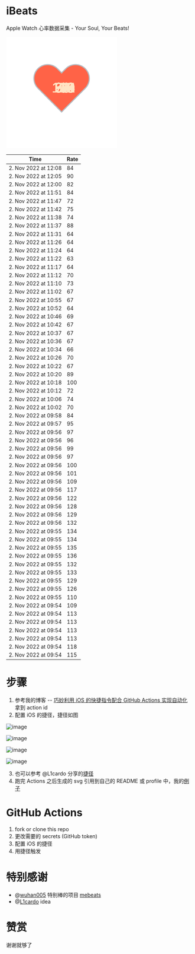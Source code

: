 # iBeats
Apple Watch 心率数据采集 - Your Soul, Your Beats!

![](./files/heart.svg)

<!--START_SECTION:my_heart_rate-->
| Time | Rate | 
 | ---- | ---- | 
| 2. Nov 2022 at 12:08 | 84 |
| 2. Nov 2022 at 12:05 | 90 |
| 2. Nov 2022 at 12:00 | 82 |
| 2. Nov 2022 at 11:51 | 84 |
| 2. Nov 2022 at 11:47 | 72 |
| 2. Nov 2022 at 11:42 | 75 |
| 2. Nov 2022 at 11:38 | 74 |
| 2. Nov 2022 at 11:37 | 88 |
| 2. Nov 2022 at 11:31 | 64 |
| 2. Nov 2022 at 11:26 | 64 |
| 2. Nov 2022 at 11:24 | 64 |
| 2. Nov 2022 at 11:22 | 63 |
| 2. Nov 2022 at 11:17 | 64 |
| 2. Nov 2022 at 11:12 | 70 |
| 2. Nov 2022 at 11:10 | 73 |
| 2. Nov 2022 at 11:02 | 67 |
| 2. Nov 2022 at 10:55 | 67 |
| 2. Nov 2022 at 10:52 | 64 |
| 2. Nov 2022 at 10:46 | 69 |
| 2. Nov 2022 at 10:42 | 67 |
| 2. Nov 2022 at 10:37 | 67 |
| 2. Nov 2022 at 10:36 | 67 |
| 2. Nov 2022 at 10:34 | 66 |
| 2. Nov 2022 at 10:26 | 70 |
| 2. Nov 2022 at 10:22 | 67 |
| 2. Nov 2022 at 10:20 | 89 |
| 2. Nov 2022 at 10:18 | 100 |
| 2. Nov 2022 at 10:12 | 72 |
| 2. Nov 2022 at 10:06 | 74 |
| 2. Nov 2022 at 10:02 | 70 |
| 2. Nov 2022 at 09:58 | 84 |
| 2. Nov 2022 at 09:57 | 95 |
| 2. Nov 2022 at 09:56 | 97 |
| 2. Nov 2022 at 09:56 | 96 |
| 2. Nov 2022 at 09:56 | 99 |
| 2. Nov 2022 at 09:56 | 97 |
| 2. Nov 2022 at 09:56 | 100 |
| 2. Nov 2022 at 09:56 | 101 |
| 2. Nov 2022 at 09:56 | 109 |
| 2. Nov 2022 at 09:56 | 117 |
| 2. Nov 2022 at 09:56 | 122 |
| 2. Nov 2022 at 09:56 | 128 |
| 2. Nov 2022 at 09:56 | 129 |
| 2. Nov 2022 at 09:56 | 132 |
| 2. Nov 2022 at 09:55 | 134 |
| 2. Nov 2022 at 09:55 | 134 |
| 2. Nov 2022 at 09:55 | 135 |
| 2. Nov 2022 at 09:55 | 136 |
| 2. Nov 2022 at 09:55 | 132 |
| 2. Nov 2022 at 09:55 | 133 |
| 2. Nov 2022 at 09:55 | 129 |
| 2. Nov 2022 at 09:55 | 126 |
| 2. Nov 2022 at 09:55 | 110 |
| 2. Nov 2022 at 09:54 | 109 |
| 2. Nov 2022 at 09:54 | 113 |
| 2. Nov 2022 at 09:54 | 113 |
| 2. Nov 2022 at 09:54 | 113 |
| 2. Nov 2022 at 09:54 | 113 |
| 2. Nov 2022 at 09:54 | 118 |
| 2. Nov 2022 at 09:54 | 115 |

<!--END_SECTION:my_heart_rate-->

# 步骤
1. 参考我的博客 -- [巧妙利用 iOS 的快捷指令配合 GitHub Actions 实现自动化](https://github.com/yihong0618/gitblog/issues/198) 拿到 action id
2. 配置 iOS 的捷径，捷径如图

![image](https://user-images.githubusercontent.com/15976103/122154218-0db0b480-ce97-11eb-93bb-5aec07c558dc.png)

![image](https://user-images.githubusercontent.com/15976103/122154236-186b4980-ce97-11eb-8e4b-70551a0391ae.png)

![image](https://user-images.githubusercontent.com/15976103/122154268-2d47dd00-ce97-11eb-902e-3acf292265a9.png)

![image](https://user-images.githubusercontent.com/15976103/122174055-fa144680-ceb4-11eb-9be2-3eb83cd516f7.png)

3. 也可以参考 @L1cardo 分享的[捷径](https://www.icloud.com/shortcuts/6ab6047b459c41ad822ad6b94b1c03d4)
4. 跑完 Actions 之后生成的 svg 引用到自己的 README 或 profile 中，我的[例子](https://github.com/yihong0618) 

# GitHub Actions

1. fork or clone this repo
2. 更改需要的 secrets (GitHub token)
3. 配置 iOS 的捷径
4. 用捷径触发

# 特别感谢
- @[wuhan005](https://github.com/wuhan005) 特别棒的项目 [mebeats](https://github.com/wuhan005/mebeats)
- @[L1cardo](https://github.com/L1cardo) idea

# 赞赏
谢谢就够了
